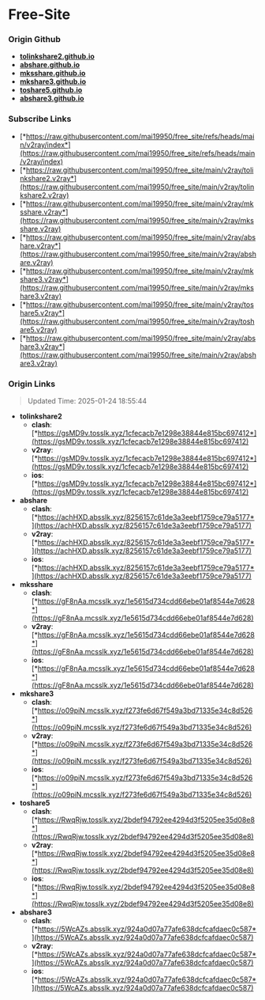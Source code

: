 # Free-Site

### Origin Github

- [**tolinkshare2.github.io**](https://github.com/tolinkshare2/tolinkshare2.github.io)
- [**abshare.github.io**](https://github.com/abshare/abshare.github.io)
- [**mksshare.github.io**](https://github.com/mksshare/mksshare.github.io)
- [**mkshare3.github.io**](https://github.com/mkshare3/mkshare3.github.io)
- [**toshare5.github.io**](https://github.com/toshare5/toshare5.github.io)
- [**abshare3.github.io**](https://github.com/abshare3/abshare3.github.io)

### Subscribe Links

- [*https://raw.githubusercontent.com/mai19950/free_site/refs/heads/main/v2ray/index*](https://raw.githubusercontent.com/mai19950/free_site/refs/heads/main/v2ray/index)
- [*https://raw.githubusercontent.com/mai19950/free_site/main/v2ray/tolinkshare2.v2ray*](https://raw.githubusercontent.com/mai19950/free_site/main/v2ray/tolinkshare2.v2ray)
- [*https://raw.githubusercontent.com/mai19950/free_site/main/v2ray/mksshare.v2ray*](https://raw.githubusercontent.com/mai19950/free_site/main/v2ray/mksshare.v2ray)
- [*https://raw.githubusercontent.com/mai19950/free_site/main/v2ray/abshare.v2ray*](https://raw.githubusercontent.com/mai19950/free_site/main/v2ray/abshare.v2ray)
- [*https://raw.githubusercontent.com/mai19950/free_site/main/v2ray/mkshare3.v2ray*](https://raw.githubusercontent.com/mai19950/free_site/main/v2ray/mkshare3.v2ray)
- [*https://raw.githubusercontent.com/mai19950/free_site/main/v2ray/toshare5.v2ray*](https://raw.githubusercontent.com/mai19950/free_site/main/v2ray/toshare5.v2ray)
- [*https://raw.githubusercontent.com/mai19950/free_site/main/v2ray/abshare3.v2ray*](https://raw.githubusercontent.com/mai19950/free_site/main/v2ray/abshare3.v2ray)

### Origin Links

> Updated Time: 2025-01-24 18:55:44

- **tolinkshare2**
  - **clash**: [*https://gsMD9v.tosslk.xyz/1cfecacb7e1298e38844e815bc697412*](https://gsMD9v.tosslk.xyz/1cfecacb7e1298e38844e815bc697412)
  - **v2ray**: [*https://gsMD9v.tosslk.xyz/1cfecacb7e1298e38844e815bc697412*](https://gsMD9v.tosslk.xyz/1cfecacb7e1298e38844e815bc697412)
  - **ios**: [*https://gsMD9v.tosslk.xyz/1cfecacb7e1298e38844e815bc697412*](https://gsMD9v.tosslk.xyz/1cfecacb7e1298e38844e815bc697412)
- **abshare**
  - **clash**: [*https://achHXD.absslk.xyz/8256157c61de3a3eebf1759ce79a5177*](https://achHXD.absslk.xyz/8256157c61de3a3eebf1759ce79a5177)
  - **v2ray**: [*https://achHXD.absslk.xyz/8256157c61de3a3eebf1759ce79a5177*](https://achHXD.absslk.xyz/8256157c61de3a3eebf1759ce79a5177)
  - **ios**: [*https://achHXD.absslk.xyz/8256157c61de3a3eebf1759ce79a5177*](https://achHXD.absslk.xyz/8256157c61de3a3eebf1759ce79a5177)
- **mksshare**
  - **clash**: [*https://gF8nAa.mcsslk.xyz/1e5615d734cdd66ebe01af8544e7d628*](https://gF8nAa.mcsslk.xyz/1e5615d734cdd66ebe01af8544e7d628)
  - **v2ray**: [*https://gF8nAa.mcsslk.xyz/1e5615d734cdd66ebe01af8544e7d628*](https://gF8nAa.mcsslk.xyz/1e5615d734cdd66ebe01af8544e7d628)
  - **ios**: [*https://gF8nAa.mcsslk.xyz/1e5615d734cdd66ebe01af8544e7d628*](https://gF8nAa.mcsslk.xyz/1e5615d734cdd66ebe01af8544e7d628)
- **mkshare3**
  - **clash**: [*https://o09piN.mcsslk.xyz/f273fe6d67f549a3bd71335e34c8d526*](https://o09piN.mcsslk.xyz/f273fe6d67f549a3bd71335e34c8d526)
  - **v2ray**: [*https://o09piN.mcsslk.xyz/f273fe6d67f549a3bd71335e34c8d526*](https://o09piN.mcsslk.xyz/f273fe6d67f549a3bd71335e34c8d526)
  - **ios**: [*https://o09piN.mcsslk.xyz/f273fe6d67f549a3bd71335e34c8d526*](https://o09piN.mcsslk.xyz/f273fe6d67f549a3bd71335e34c8d526)
- **toshare5**
  - **clash**: [*https://RwqRjw.tosslk.xyz/2bdef94792ee4294d3f5205ee35d08e8*](https://RwqRjw.tosslk.xyz/2bdef94792ee4294d3f5205ee35d08e8)
  - **v2ray**: [*https://RwqRjw.tosslk.xyz/2bdef94792ee4294d3f5205ee35d08e8*](https://RwqRjw.tosslk.xyz/2bdef94792ee4294d3f5205ee35d08e8)
  - **ios**: [*https://RwqRjw.tosslk.xyz/2bdef94792ee4294d3f5205ee35d08e8*](https://RwqRjw.tosslk.xyz/2bdef94792ee4294d3f5205ee35d08e8)
- **abshare3**
  - **clash**: [*https://5WcAZs.absslk.xyz/924a0d07a77afe638dcfcafdaec0c587*](https://5WcAZs.absslk.xyz/924a0d07a77afe638dcfcafdaec0c587)
  - **v2ray**: [*https://5WcAZs.absslk.xyz/924a0d07a77afe638dcfcafdaec0c587*](https://5WcAZs.absslk.xyz/924a0d07a77afe638dcfcafdaec0c587)
  - **ios**: [*https://5WcAZs.absslk.xyz/924a0d07a77afe638dcfcafdaec0c587*](https://5WcAZs.absslk.xyz/924a0d07a77afe638dcfcafdaec0c587)
